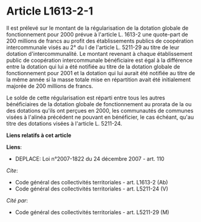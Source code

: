 # Article L1613-2-1

Il est prélevé sur le montant de la régularisation de la dotation globale de fonctionnement pour 2000 prévue à l'article L.
1613-2 une quote-part de 200 millions de francs au profit des établissements publics de coopération intercommunale visés au
2° du I de l'article L. 5211-29 au titre de leur dotation d'intercommunalité. Le montant revenant à chaque établissement
public de coopération intercommunale bénéficiaire est égal à la différence entre la dotation qui lui a été notifiée au titre
de la dotation globale de fonctionnement pour 2001 et la dotation qui lui aurait été notifiée au titre de la même année si la
masse totale mise en répartition avait été initialement majorée de 200 millions de francs.

Le solde de cette régularisation est réparti entre tous les autres bénéficiaires de la dotation globale de fonctionnement au
prorata de la ou des dotations qu'ils ont perçues en 2000, les communautés de communes visées à l'alinéa précédent ne pouvant
en bénéficier, le cas échéant, qu'au titre des dotations visées à l'article L. 5211-24.

**Liens relatifs à cet article**

**Liens**:

  - DEPLACE: Loi n°2007-1822 du 24 décembre 2007 - art. 110

_Cite_:

  - Code général des collectivités territoriales - art. L1613-2 (Ab)
  - Code général des collectivités territoriales - art. L5211-24 (V)

_Cité par_:

  - Code général des collectivités territoriales - art. L5211-29 (M)
